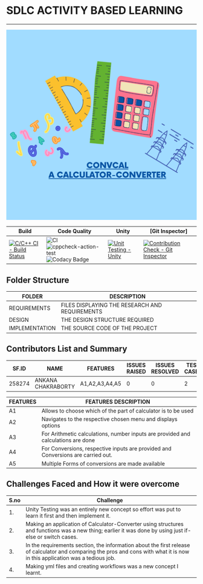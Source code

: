  # SDLC ACTIVITY BASED LEARNING
****
![](https://github.com/Ankana9910/miniprojectltts/blob/3b8801ff3ad5df0fad9e1da449dd0ba976645a1f/2_Design/IMAGE1.png)

Build | Code Quality | Unity | [Git Inspector]
|-----|-----|-----|---  |
|[![C/C++ CI - Build Status](https://github.com/Ankana9910/miniprojectltts/actions/workflows/c-cpp.yml/badge.svg)](https://github.com/Ankana9910/miniprojectltts/actions/workflows/c-cpp.yml)|![CI](https://github.com/Ankana9910/miniprojectltts/actions/workflows/main.yml/badge.svg)![cppcheck-action-test](https://github.com/Ankana9910/miniprojectltts/actions/workflows/cppcheck.yml/badge.svg)![Codacy Badge](https://app.codacy.com/project/badge/Grade/3a5ecc5346da46d39ea818a2a21126b6)|[![Unit Testing - Unity](https://github.com/Ankana9910/miniprojectltts/actions/workflows/unity.yml/badge.svg)](https://github.com/Ankana9910/miniprojectltts/actions/workflows/unity.yml)| [![Contribution Check - Git Inspector](https://github.com/Ankana9910/miniprojectltts/actions/workflows/git_inspector.yml/badge.svg)](https://github.com/Ankana9910/miniprojectltts/actions/workflows/git_inspector.yml)|

##  Folder Structure
| FOLDER | DESCRIPTION |
| --------  | -------- |
| REQUIREMENTS   | FILES DISPLAYING THE RESEARCH AND REQUIREMENTS |
| DESIGN    | THE DESIGN STRUCTURE REQUIRED|
| IMPLEMENTATION     | THE SOURCE CODE OF THE PROJECT |

## Contributors List and Summary


| SF.ID | NAME  | FEATURES | ISSUES RAISED | ISSUES RESOLVED | TEST CASES |PASSED|
| --------  | ----------------- |-----|-------|-------|-------|----|
| 258274 | ANKANA CHAKRABORTY| A1,A2,A3,A4,A5   | 0      |  0    |   2   | 2


|FEATURES |  FEATURES DESCRIPTION|
|--------------|---------------|
|A1| Allows to choose which of the part of calculator is to be used
|A2| Navigates to the respective chosen menu and displays options
|A3| For Arithmetic calculations, number inputs are provided and calculations are done
|A4| For Conversions, respective inputs are provided and Conversions are carried out.
|A5| Multiple Forms of conversions are made available

## Challenges Faced and How it were overcome

|S.no| Challenge|
|-----|---|
|1.| Unity Testing was an entirely new concept so effort was put to learn it first and then implement it.
| 2.| Making an application of Calculator-Converter using structures and functions was a new thing; earlier it was done by using just if-else or switch cases.
|3.|  In the requirements section, the information about the first release of calculator and comparing the pros and cons with what it is now in this application was a tedious job.
|4. | Making yml files and creating workflows was a new concept I learnt.
